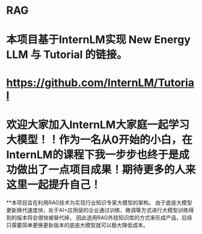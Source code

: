 # RAG
# 本项目基于InternLM实现 New Energy LLM 与 Tutorial 的链接。
# https://github.com/InternLM/Tutorial
# 欢迎大家加入InternLM大家庭一起学习大模型！！作为一名从0开始的小白，在InternLM的课程下我一步步也终于是成功做出了一点项目成果！期待更多的人来这里一起提升自己！


**本项目旨在利用RAG技术为实现行业知识专家大模型的架构。
由于底座大模型更新换代速度快，处于AI+应用层的企业通过训练、微调等方式进行大模型训练得到的版本将会很快被替代掉，
因此选用RAG外挂知识库的方式来形成产品，后续只需要简单更换更新版本的底座大模型就可以极大降低成本。

# 
